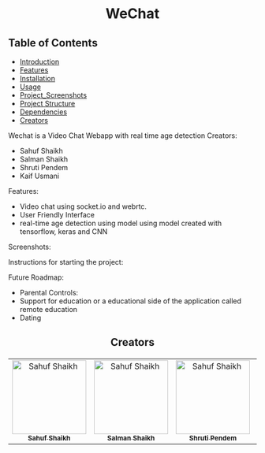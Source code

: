 # <p align="center">WeChat</p>
## Table of Contents
- [Introduction](#introduction)
- [Features](#features)
- [Installation](#installation)
- [Usage](#usage)
- [Project_Screenshots](#Project-Screenshots)
- [Project Structure](#project-structure)
- [Dependencies](#dependencies)
- [Creators](#creators)

Wechat is a Video Chat Webapp with real time age detection
Creators:
* Sahuf Shaikh
* Salman Shaikh
* Shruti Pendem
* Kaif Usmani

Features:
* Video chat using socket.io and webrtc.
* User Friendly Interface
* real-time age detection using model using model created with tensorflow, keras and CNN

Screenshots:



Instructions for starting the project:



Future Roadmap:
* Parental Controls:
* Support for education or a educational side of the application called remote education
* Dating


## <p align="center">Creators</p>

<table align="center">
  <tr>
    <td align="center">
    <a href="https://github.com/sahuf2003" target="_black">
    <img src="https://github.com/sahuf2003.png" width="150px;" alt="Sahuf Shaikh"/>
    <br />
    <sub><b>Sahuf Shaikh</b></sub></a>
    </td>
        <td align="center">
    <a href="https://github.com/TechSmith90210" target="_black">
    <img src="https://github.com/TechSmith90210.png" width="150px;" alt="Sahuf Shaikh"/>
    <br />
    <sub><b>Salman Shaikh</b></sub></a>
    </td>
        <td align="center">
    <a href="https://github.com/shrutipendem112" target="_black">
    <img src="https://github.com/shrutipendem112.png" width="150px;" alt="Sahuf Shaikh"/>
    <br />
    <sub><b>Shruti Pendem</b></sub></a>
    </td>    
    <td align="center">
    <a href="https://github.com/kaif178" target="_black">
    <img src="https://github.com/kaif178.png" width="150px;" alt="Sahuf Shaikh"/>
    <br />
    <sub><b>Kaif Shaikh</b></sub></a>
    </td>
    
  </tr>
 </table>
